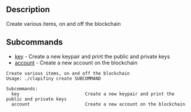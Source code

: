 ## Description
Create various items, on and off the blockchain

## Subcommands
- [key](key)  -  Create a new keypair and print the public and private keys
- [account](account) - Create a new account on the blockchain

```text
Create various items, on and off the blockchain
Usage: ./clapifiny create SUBCOMMAND

Subcommands:
  key                         Create a new keypair and print the public and private keys
  account                     Create a new account on the blockchain
```
